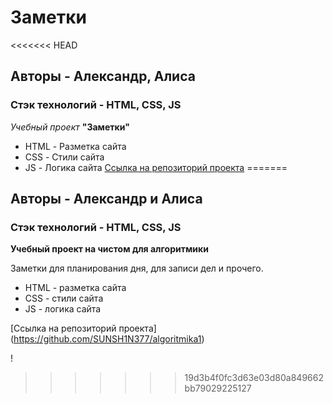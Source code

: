 # Заметки
<<<<<<< HEAD
## Авторы - Александр, Алиса
### Стэк технологий - HTML, CSS, JS

_Учебный проект_ **"Заметки"**

* HTML - Разметка сайта
* CSS - Стили сайта
* JS - Логика сайта
[Ссылка на репозиторий проекта](https://github.com/SUNSH1N377/algoritmika1)
=======
## Авторы - Александр и Алиса
### Стэк технологий - HTML, CSS, JS

**Учебный проект на чистом для алгоритмики**

Заметки для планирования дня, для записи дел и прочего.

* HTML - разметка сайта 
* CSS - стили сайта 
* JS - логика сайта 


[Ссылка на репозиторий проекта] (https://github.com/SUNSH1N377/algoritmika1)

!
>>>>>>> 19d3b4f0fc3d63e03d80a849662bb79029225127
